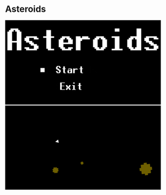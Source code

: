 # Asteroids
![alt text](https://raw.githubusercontent.com/ethangmt/asteroids/master/asteroids.png)
![alt text](https://raw.githubusercontent.com/ethangmt/asteroids/master/asteroids2.png)

